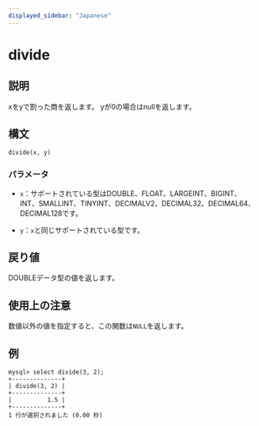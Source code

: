```yaml
---
displayed_sidebar: "Japanese"
---
```


# divide

## 説明

xをyで割った商を返します。 yが0の場合はnullを返します。

## 構文

```Haskell
divide(x, y)
```

### パラメータ

- `x`：サポートされている型はDOUBLE、FLOAT、LARGEINT、BIGINT、INT、SMALLINT、TINYINT、DECIMALV2、DECIMAL32、DECIMAL64、DECIMAL128です。

- `y`：`x`と同じサポートされている型です。

## 戻り値

DOUBLEデータ型の値を返します。

## 使用上の注意

数値以外の値を指定すると、この関数は`NULL`を返します。

## 例

```Plain Text
mysql> select divide(3, 2);
+--------------+
| divide(3, 2) |
+--------------+
|          1.5 |
+--------------+
1 行が選択されました (0.00 秒)
```
